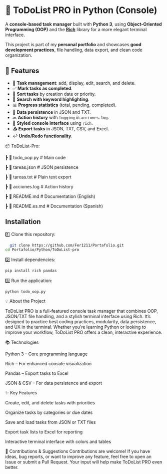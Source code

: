 
# 📝 ToDoList PRO in Python (Console)

A **console-based task manager** built with **Python 3**, using **Object-Oriented Programming (OOP)** and the **[Rich](https://github.com/Textualize/rich)** library for a more elegant terminal interface.  

This project is part of my **personal portfolio** and showcases **good development practices**, file handling, data export, and clean code organization. 

## 🚀 Features

- 📌 **Task management**: add, display, edit, search, and delete.  
- ✅ **Mark tasks as completed**.  
- 🔀 **Sort tasks** by creation date or priority.  
- 🔎 **Search with keyword highlighting**.  
- 📊 **Progress statistics** (total, pending, completed).  
- 💾 **Data persistence** in JSON and TXT.  
- 🔙 **Action history** with `logging` in `acciones.log`.  
- 🎨 **Styled console interface** using `rich`.  
- 📤 **Export tasks** in JSON, TXT, CSV, and Excel.  
- ↩️ **Undo/Redo functionality**.  

📦 ToDoList-Pro:

┣ 📜 todo_oop.py # Main code

┣ 📜 tareas.json # JSON persistence

┣ 📜 tareas.txt # Plain text export

┣ 📜 acciones.log # Action history

┣ 📜 README.md # Documentation (English)

┣ 📜 README.es.md # Documentation (Spanish)


## Installation

1️⃣ Clone this repository:

```bash
  git clone https://github.com/Fer1211/Portafolio.git
cd Portafolio/Python/ToDoList-pro
```

2️⃣ Install dependencies:
```bash
pip install rich pandas
```

3️⃣ Run the application:
```terminal
python todo_oop.py
```

💡 About the Project

ToDoList PRO is a full-featured console task manager that combines OOP, JSON/TXT file handling, and a stylish terminal interface using Rich. It’s designed to practice best coding practices, modularity, data persistence, and UX in the terminal. Whether you’re learning Python or looking to improve your workflow, ToDoList PRO offers a clean, interactive experience.

📚 Technologies

Python 3 – Core programming language

Rich – For enhanced console visualization

Pandas – Export tasks to Excel

JSON & CSV – For data persistence and export

✨ Key Features

Create, edit, and delete tasks with priorities

Organize tasks by categories or due dates

Save and load tasks from JSON or TXT files

Export task lists to Excel for reporting

Interactive terminal interface with colors and tables

🤝 Contributions & Suggestions
Contributions are welcome! If you have ideas, bug reports, or want to improve any feature, feel free to open an Issue or submit a Pull Request. Your input will help make ToDoList PRO even better.

    

